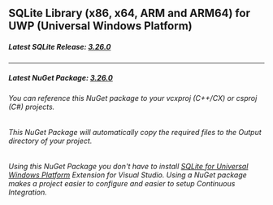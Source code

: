 ## SQLite Library (x86, x64, ARM and ARM64) for UWP (Universal Windows Platform)

##### Latest SQLite Release: [3.26.0](https://www.sqlite.org/chronology.html)

------
##### Latest NuGet Package: [3.26.0](https://www.nuget.org/packages/SQLite.Universal/)
###### You can reference this NuGet package to your vcxproj (C++/CX) or csproj (C#) projects.
###### This NuGet Package will automatically copy the required files to the Output directory of your project.

###### Using this NuGet Package you don't have to install [SQLite for Universal Windows Platform](https://marketplace.visualstudio.com/items?itemName=SQLiteDevelopmentTeam.SQLiteforUniversalWindowsPlatform#qna) Extension for Visual Studio. Using a NuGet package makes a project easier to configure and easier to setup Continuous Integration.
